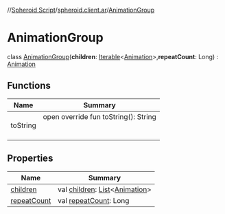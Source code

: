 //[Spheroid Script](../../index.md)/[spheroid.client.ar](../index.md)/[AnimationGroup](index.md)



# AnimationGroup  
 class [AnimationGroup](index.md)(**children**: [Iterable](../../spheroid.collections/-iterable/index.md)<[Animation](../-animation/index.md)>,**repeatCount**: Long) : [Animation](../-animation/index.md)   


## Functions  
  
|  Name|  Summary| 
|---|---|
| toString| open override fun toString(): String  <br><br><br>


## Properties  
  
|  Name|  Summary| 
|---|---|
| [children](index.md#spheroid.client.ar/AnimationGroup/children/#/PointingToDeclaration/)|  val [children](index.md#spheroid.client.ar/AnimationGroup/children/#/PointingToDeclaration/): [List](../../spheroid.collections/-list/index.md)<[Animation](../-animation/index.md)>   <br>
| [repeatCount](index.md#spheroid.client.ar/AnimationGroup/repeatCount/#/PointingToDeclaration/)|  val [repeatCount](index.md#spheroid.client.ar/AnimationGroup/repeatCount/#/PointingToDeclaration/): Long   <br>

